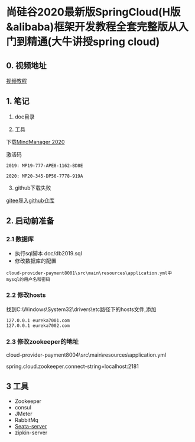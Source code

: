 # 尚硅谷2020最新版SpringCloud(H版&alibaba)框架开发教程全套完整版从入门到精通(大牛讲授spring cloud)

## 0. 视频地址

[视频教程](https://www.bilibili.com/video/av93813318)

## 1. 笔记
1) doc目录

2) 工具

下载[MindManager 2020](http://dwnld.mindjet.com/stubs/Builds/MindManager2020/20_0_334/64Bit/MindManager%202020.msi)

激活码
```text
2019: MP19-777-APE8-1162-BD8E

2020: MP20-345-DP56-7778-919A
```

3) github下载失败

[gitee导入github仓库](https://gitee.com/projects/import/github/status)

## 2. 启动前准备
### 2.1 数据库
* 执行sql脚本 doc/db2019.sql
* 修改数据库的配置

```text
cloud-provider-payment8001\src\main\resources\application.yml中
mysql的用户名和密码
```

### 2.2 修改hosts
找到C:\Windows\System32\drivers\etc路径下的hosts文件,添加

```text
127.0.0.1 eureka7001.com
127.0.0.1 eureka7002.com
```
### 2.3 修改zookeeper的地址

cloud-provider-payment8004\src\main\resources\application.yml

spring.cloud.zookeeper.connect-string=localhost:2181

## 3 工具
* Zookeeper
* consul
* JMeter
* RabbitMq
* [Seata-server](https://github.com/seata/seata/releases/download/v0.9.0/seata-server-0.9.0.zip)
* zipkin-server

